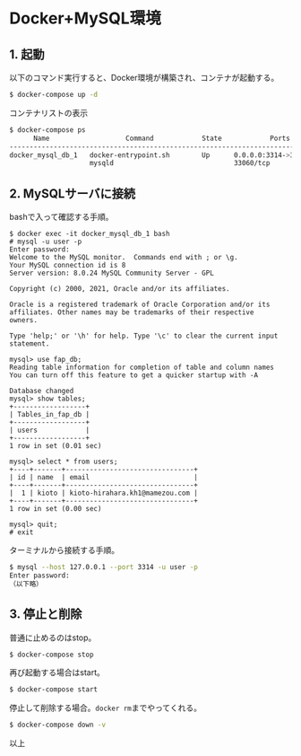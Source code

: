 # Docker+MySQL環境

## 1. 起動

以下のコマンド実行すると、Docker環境が構築され、コンテナが起動する。

```bash
$ docker-compose up -d
```

コンテナリストの表示

```bash
$ docker-compose ps
      Name                   Command            State            Ports
--------------------------------------------------------------------------------
docker_mysql_db_1   docker-entrypoint.sh        Up      0.0.0.0:3314->3306/tcp,
                    mysqld                              33060/tcp
```

## 2. MySQLサーバに接続

bashで入って確認する手順。


```
$ docker exec -it docker_mysql_db_1 bash
# mysql -u user -p
Enter password: 
Welcome to the MySQL monitor.  Commands end with ; or \g.
Your MySQL connection id is 8
Server version: 8.0.24 MySQL Community Server - GPL

Copyright (c) 2000, 2021, Oracle and/or its affiliates.

Oracle is a registered trademark of Oracle Corporation and/or its
affiliates. Other names may be trademarks of their respective
owners.

Type 'help;' or '\h' for help. Type '\c' to clear the current input statement.

mysql> use fap_db;
Reading table information for completion of table and column names
You can turn off this feature to get a quicker startup with -A

Database changed
mysql> show tables;
+------------------+
| Tables_in_fap_db |
+------------------+
| users            |
+------------------+
1 row in set (0.01 sec)

mysql> select * from users;
+----+-------+--------------------------------+
| id | name  | email                          |
+----+-------+--------------------------------+
|  1 | kioto | kioto-hirahara.kh1@mamezou.com |
+----+-------+--------------------------------+
1 row in set (0.00 sec)

mysql> quit;
# exit
```

ターミナルから接続する手順。

```bash
$ mysql --host 127.0.0.1 --port 3314 -u user -p
Enter password:
（以下略）
```

## 3. 停止と削除

普通に止めるのはstop。

```bash
$ docker-compose stop
```

再び起動する場合はstart。

```bash
$ docker-compose start
```

停止して削除する場合。`docker rm`までやってくれる。

```bash
$ docker-compose down -v
```

以上

